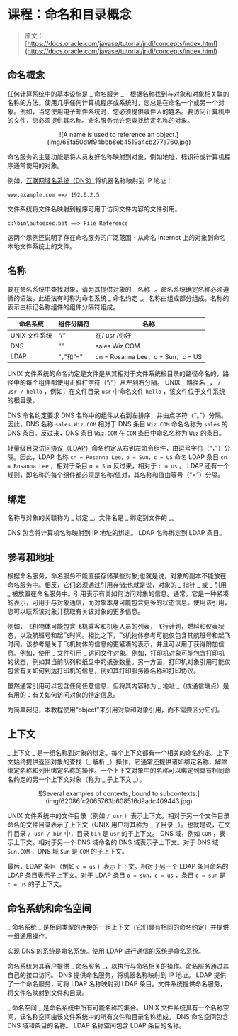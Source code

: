 # 课程：命名和目录概念

> 原文： [https://docs.oracle.com/javase/tutorial/jndi/concepts/index.html](https://docs.oracle.com/javase/tutorial/jndi/concepts/index.html)

## 命名概念

任何计算系统中的基本设施是 _ 命名服务 _ - 根据名称找到与对象和对象相关联的名称的方法。使用几乎任何计算机程序或系统时，您总是在命名一个或另一个对象。例如，当您使用电子邮件系统时，您必须提供收件人的姓名。要访问计算机中的文件，您必须提供其名称。命名服务允许您查找给定名称的对象。

<center>![A name is used to reference an object.](img/68fa50d9f94bbb8eb4519a4cb277a760.jpg)</center>

命名服务的主要功能是将人员友好名称映射到对象，例如地址，标识符或计算机程序通常使用的对象。

例如，[互联网域名系统（DNS）](http://www.ietf.org/rfc/rfc1034.txt)将机器名称映射到 IP 地址：

```
www.example.com ==> 192.0.2.5

```

文件系统将文件名映射到程序可用于访问文件内容的文件引用。

```
c:\bin\autoexec.bat ==> File Reference

```

这两个示例还说明了存在命名服务的广泛范围 - 从命名 Internet 上的对象到命名本地文件系统上的文件。

## 名称

要在命名系统中查找对象，请为其提供对象的 _ 名称 _。命名系统确定名称必须遵循的语法。此语法有时称为命名系统 _ 命名约定 _。名称由组成部分组成。名称的表示由标记名称组件的组件分隔符组成。

| 命名系统 | 组件分隔符 | 名称 |
| --- | --- | --- |
| UNIX 文件系统 | “/” | 在/ usr /你好 |
| DNS | “” | sales.Wiz.COM |
| LDAP | “，”和“=” | cn = Rosanna Lee，o = Sun，c = US |

UNIX 文件系统的命名约定是文件是从其相对于文件系统根目录的路径命名的，路径中的每个组件都使用正斜杠字符（“/”）从左到右分隔。 UNIX _ 路径名 _， `/ usr / hello` ，例如，在文件目录 `usr` 中命名文件 `hello` ，该文件位于文件系统的根目录。

DNS 命名约定要求 DNS 名称中的组件从右到左排序，并由点字符（“。”）分隔。因此，DNS 名称 `sales.Wiz.COM` 相对于 DNS 条目 `Wiz.COM` 命名名称为 `sales` 的 DNS 条目。反过来，DNS 条目 `Wiz.COM` 在 `COM` 条目中命名名称为 `Wiz` 的条目。

[轻量级目录访问协议（LDAP）](http://www.ietf.org/rfc/rfc2251.txt)命名约定从右到左命令组件，由逗号字符（“，”）分隔。因此，LDAP 名称 `cn = Rosanna Lee，o = Sun，c = US` 命名 LDAP 条目 `cn = Rosanna Lee` ，相对于条目 `o = Sun` 反过来，相对于 `c = us` 。 LDAP 还有一个规则，即名称的每个组件都必须是名称/值对，其名称和值由等号（“=”）分隔。

## 绑定

名称与对象的关联称为 _ 绑定 _。文件名是 _ 绑定到文件的 _。

DNS 包含将计算机名称映射到 IP 地址的绑定。 LDAP 名称绑定到 LDAP 条目。

## 参考和地址

根据命名服务，命名服务不能直接存储某些对象;也就是说，对象的副本不能放在命名服务中。相反，它们必须通过引用存储;也就是说，对象的 _ 指针 _ 或 _ 引用 _ 被放置在命名服务中。引用表示有关如何访问对象的信息。通常，它是一种紧凑的表示，可用于与对象通信，而对象本身可能包含更多的状态信息。使用该引用，您可以联系该对象并获取有关该对象的更多信息。

例如，飞机物体可能包含飞机乘客和机组人员的列表，飞行计划，燃料和仪表状态，以及航班号和起飞时间。相比之下，飞机物体参考可能仅包含其航班号和起飞时间。该参考是关于飞机物体的信息的更紧凑的表示，并且可以用于获得附加信息。例如，使用 _ 文件引用 _ 访问文件对象。例如，打印机对象可能包含打印机的状态，例如其当前队列和纸盘中的纸张数量。另一方面，打印机对象引用可能仅包含有关如何到达打印机的信息，例如其打印服务器名称和打印协议。

虽然通常引用可以包含任何任意信息，但将其内容称为 _ 地址 _（或通信端点）是有用的：有关如何访问对象的特定信息。

为简单起见，本教程使用“object”来引用对象和对象引用，而不需要区分它们。

## 上下文

_ 上下文 _ 是一组名称到对象的绑定。每个上下文都有一个相关的命名约定。上下文始终提供返回对象的查找（_ 解析 _）操作，它通常还提供诸如绑定名称，解除绑定名称和列出绑定名称的操作。一个上下文对象中的名称可以绑定到具有相同命名约定的另一个上下文对象（称为 _ 子上下文 _）。

<center>![Several examples of contexts, bound to subcontexts.](img/62086fc2065763b608516d9adc409443.jpg)</center>

UNIX 文件系统中的文件目录（例如 `/ usr` ）表示上下文。相对于另一个文件目录命名的文件目录表示子上下文（UNIX 用户将其称为 _ 子目录 _）。也就是说，在文件目录 `/ usr / bin` 中，目录 `bin` 是 `usr` 的子上下文。 DNS 域，例如 `COM` ，表示上下文。相对于另一个 DNS 域命名的 DNS 域表示子上下文。对于 DNS 域 `Sun.COM` ，DNS 域 `Sun` 是 `COM` 的子上下文。

最后，LDAP 条目（例如 `c = us` ）表示上下文。相对于另一个 LDAP 条目命名的 LDAP 条目表示子上下文。对于 LDAP 条目 `o = sun，c = us` ，条目 `o = sun` 是 `c = us` 的子上下文。

## 命名系统和命名空间

_ 命名系统 _ 是相同类型的连接的一组上下文（它们具有相同的命名约定）并提供一组通用操作。

实现 DNS 的系统是命名系统。使用 LDAP 进行通信的系统是命名系统。

命名系统为其客户提供 _ 命名服务 _，以执行与命名相关的操作。命名服务通过其自己的接口访问。 DNS 提供命名服务，将机器名称映射到 IP 地址。 LDAP 提供了一个命名服务，可将 LDAP 名称映射到 LDAP 条目。文件系统提供命名服务，将文件名映射到文件和目录。

_ 命名空间 _ 是命名系统中所有可能名称的集合。 UNIX 文件系统具有一个名称空间，该名称空间由该文件系统中的所有文件和目录名称组成。 DNS 命名空间包含 DNS 域和条目的名称。 LDAP 名称空间包含 LDAP 条目的名称。